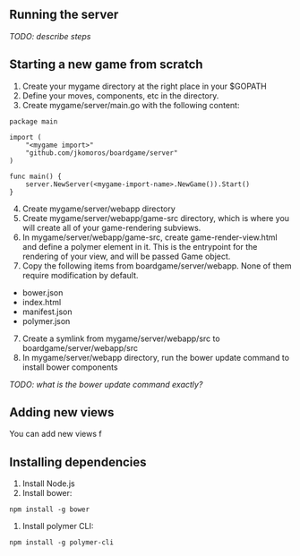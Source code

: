 
## Running the server

_TODO: describe steps_

## Starting a new game from scratch

1. Create your mygame directory at the right place in your $GOPATH
2. Define your moves, components, etc in the directory.
3. Create mygame/server/main.go with the following content:
```
package main

import (
	"<mygame import>"
	"github.com/jkomoros/boardgame/server"
)

func main() {
	server.NewServer(<mygame-import-name>.NewGame()).Start()
}
```
4. Create mygame/server/webapp directory
5. Create mygame/server/webapp/game-src directory, which is where you will create all of your game-rendering subviews.
6. In mygame/server/webapp/game-src, create game-render-view.html and define a polymer element in it. This is the entrypoint for the rendering of your view, and will be passed Game object.
6. Copy the following items from boardgame/server/webapp. None of them require modification by default.
* bower.json
* index.html
* manifest.json
* polymer.json
7. Create a symlink from mygame/server/webapp/src to boardgame/server/webapp/src
8. In mygame/server/webapp directory, run the bower update command to install bower components

_TODO: what is the bower update command exactly?_ 

## Adding new views

You can add new views f

## Installing dependencies

1. Install Node.js
2. Install bower:

```
npm install -g bower
```

1. Install polymer CLI:

```
npm install -g polymer-cli
```